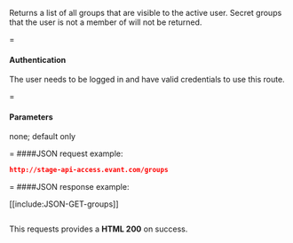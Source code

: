 <!-- --- title: GET /groups -->

Returns a list of all groups that are visible to the active user. Secret groups that the user is not a member of will not be returned. 

=
#### Authentication

The user needs to be logged in and have valid credentials to use this route.

=
#### Parameters

none; default only

=
####JSON request example:
```json
http://stage-api-access.evant.com/groups
```

=
####JSON response example:

[[include:JSON-GET-groups]]

```json
```

This requests provides a <strong>HTML 200</strong> on success.